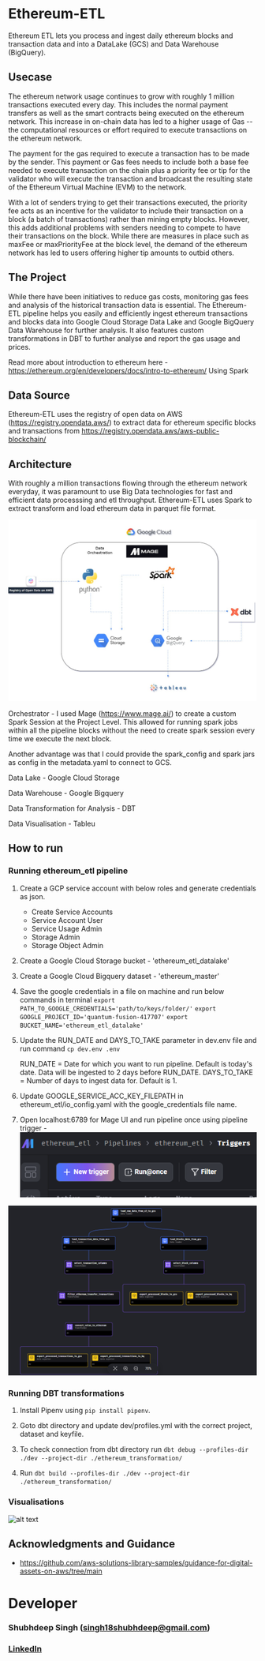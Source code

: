 # Ethereum-ETL
Ethereum ETL lets you process and ingest daily ethereum blocks and transaction data and into a DataLake (GCS) and Data Warehouse (BigQuery).

## Usecase
The ethereum network usage continues to grow with roughly 1 million transactions executed every day. This includes the normal payment transfers as well as the smart contracts being executed on the ethereum network. This increase in on-chain data has led to a higher usage of Gas -- the computational resources or effort required to execute transactions on the ethereum network.

The payment for the gas required to execute a transaction has to be made by the sender. This payment or Gas fees needs to include both a base fee needed to execute transaction on the chain plus a priority fee or tip for the validator who will execute the transaction and broadcast the resulting state of the Ethereum Virtual Machine (EVM) to the network.

With a lot of senders trying to get their transactions executed, the priority fee acts as an incentive for the validator to include their transaction on a block (a batch of transactions) rather than mining empty blocks.
However, this adds additional problems with senders needing to compete to have their transactions on the block. While there are measures in place such as maxFee or maxPriorityFee at the block level, the demand of the ethereum network has led to users offering higher tip amounts to outbid others.

## The Project
While there have been initiatives to reduce gas costs, monitoring gas fees and analysis of the historical transaction data is essential. The Ethereum-ETL pipeline helps you easily and efficiently ingest ethereum transactions and blocks data into Google Cloud Storage Data Lake and Google BigQuery Data Warehouse for further analysis. It also features custom transformations in DBT to further analyse and report the gas usage and prices.
<!-- 
Tools such as Etherscan and other Gas Estimators have been in market to guide users on average Gas prices.  -->

Read more about introduction to ethereum here - https://ethereum.org/en/developers/docs/intro-to-ethereum/
Using Spark

## Data Source
Ethereum-ETL uses the registry of open data on AWS (https://registry.opendata.aws/) to extract data for ethereum specific blocks and transactions from https://registry.opendata.aws/aws-public-blockchain/


## Architecture

With roughly a million transactions flowing through the ethereum network everyday, it was paramount to use Big Data technologies for fast and efficient data processsing and etl throughput. Ethereum-ETL uses Spark to extract transform and load ethereum data in parquet file format.

![alt text](https://github.com/Shubh18s/ethereum-etl/blob/main/images/ethereum_etl_infra.jpg)

Orchestrator - I used Mage (https://www.mage.ai/) to create a custom Spark Session at the Project Level. This allowed for running spark jobs within all the pipeline blocks without the need to create spark session every time we execute the next block.

Another advantage was that I could provide the spark_config and spark jars as config in the metadata.yaml to connect to GCS.

Data Lake - Google Cloud Storage

Data Warehouse - Google Bigquery

Data Transformation for Analysis - DBT

Data Visualisation - Tableu

## How to run

### Running ethereum_etl pipeline
1. Create a GCP service account with below roles and generate credentials as json.
    - Create Service Accounts
    - Service Account User
    - Service Usage Admin
    - Storage Admin
    - Storage Object Admin

2. Create a Google Cloud Storage bucket - 'ethereum_etl_datalake'

3. Create a Google Cloud Bigquery dataset - 'ethereum_master'

4. Save the google credentials in a file on machine and run below commands in terminal
    `export PATH_TO_GOOGLE_CREDENTIALS='path/to/keys/folder/'`
    `export GOOGLE_PROJECT_ID='quantum-fusion-417707'`
    `export BUCKET_NAME='ethereum_etl_datalake'`
5. Update the RUN_DATE and DAYS_TO_TAKE parameter in dev.env file and run command
    `cp dev.env .env`

    RUN_DATE = Date for which you want to run pipeline. Default is today's date. Data will be ingested to 2 days before RUN_DATE.
    DAYS_TO_TAKE = Number of days to ingest data for. Default is 1.

6. Update GOOGLE_SERVICE_ACC_KEY_FILEPATH in ethereum_etl/io_config.yaml with the google_credentials file name.

7. Open localhost:6789 for Mage UI and run pipeline once using pipeline trigger -
![alt text](https://github.com/Shubh18s/ethereum-etl/blob/main/images/pipeline_trigger.png)

![alt text](https://github.com/Shubh18s/ethereum-etl/blob/main/images/mage_pipeline.png)

### Running DBT transformations

1. Install Pipenv using `pip install pipenv`. 

2. Goto dbt directory and update dev/profiles.yml with the correct project, dataset and keyfile.

3. To check connection from dbt directory run `dbt debug --profiles-dir ./dev --project-dir ./ethereum_transformation/`

4. Run `dbt build --profiles-dir ./dev --project-dir ./ethereum_transformation/`

### Visualisations
![alt text](https://github.com/Shubh18s/ethereum-etl/blob/main/images/visualizations_tableua.png)

<!-- ## Next steps
DataProc
Deployment to Cloud Run -->

## Acknowledgments and Guidance

- https://github.com/aws-solutions-library-samples/guidance-for-digital-assets-on-aws/tree/main


# Developer

### Shubhdeep Singh (singh18shubhdeep@gmail.com)
### [LinkedIn](https://www.linkedin.com/in/shubh18s/)